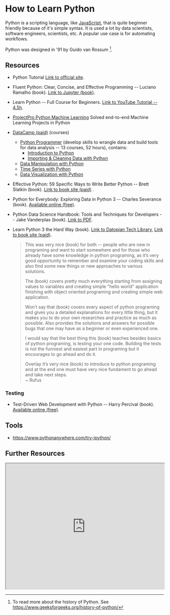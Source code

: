 # How to Learn Python

Python is a scripting language, like [JavaScript](/dojo/javascript), that is quite beginner friendly because of it's simple syntax. It is used a lot by data scientists, software engineers, scientists, etc. A popular use case is for automating workflows.

Python was designed in '91 by Guido van Rossum [^history].

[^history]: To read more about the history of Python. See https://www.geeksforgeeks.org/history-of-python/

## Resources

* Python Tutorial [Link to official site][py tutorial].
* Fluent Python: Clear, Concise, and Effective Programming -- Luciano Ramalho (book). [Link to Jupyter (book)][jupyter fluentpy].
* Learn Python -- Full Course for Beginners. [Link to YouTube Tutorial -- 4.5h][YT learn py].
* [ProjectPro Python Machine Learning][ProjectPro] Solved end-to-end Machine Learning Projects in Python
* [DataCamp (paid)][datacamp] (courses)
  * [Python Programmer][dc py programmer] (develop skills to wrangle data and build tools for data analysis -- 13 courses, 52 hours), contains:
    * [Introduction to Python][dc py introduction]
    * [Importing & Cleaning Data with Python][dc py import clean]
  * [Data Manipulation with Python][dc data manipulation]
  * [Time Series with Python][dc time series]
  * [Data Visualization with Python][dc py viz]
* Effective Python: 59 Specific Ways to Write Better Python -- Brett Slatkin (book). [Link to book site (paid)][effective py]  .
* Python for Everybody: Exploring Data in Python 3 -- Charles Severance (book). [Available online (free)][py4e].
* Python Data Science Handbook: Tools and Techniques for Developers -- Jake Vanderplas (book). [Link to PDF][python data science].
* Learn Python 3 the Hard Way (book). [Link to Datopian Tech Library][tech lib LPTHW], [Link to book site (paid)][python3 hard way].
  
  > This was very nice (book) for both -- people who are new in programing and want to start somewhere and for those who already have some knowledge in python programing, as it’s very good opportunity to remember and examine your coding skills and also find some new things or new approaches to various solutions.  
  >
  > The (book) covers pretty much everything starting from assigning values to variables and creating simple "hello world" application finishing with object oriented programing and creating simple web application.
  >
  > Won’t say that (book) covers every aspect of python programing and gives you a detailed explanations for every little thing, but it makes you to do your own researches and practice as much as possible. Also provides the solutions and answers for possible bugs that one may have as a beginner or even experienced one.
  >
  > I would say that the best thing this (book) teaches besides basics of python programing, is testing your one code. Building the tests is not the funniest and easiest part in programing but it encourages to go ahead and do it.
  >
  > Overlay it’s very nice (book) to introduce to python programing and at the end one must have very nice fundament to go ahead and take next steps.  
  ~ Rufus

### Testing

* Test-Driven Web Development with Python -- Harry Percival (book). [Available online (free)][tddpy].

[py tutorial]: https://docs.python.org/3/tutorial/
[YT learn py]: https://www.youtube.com/watch?v=rfscVS0vtbw
[effective py]: https://effectivepython.com/
[py4e]: https://www.py4e.com/(book).php  
[jupyter fluentpy]: https://github.com/fluentpython/note(book)s
[tddpy]: https://www.obeythetestinggoat.com/pages/(book).html#toc
[python3 hard way]: http://learnpythonthehardway.org/
[python data science]: https://jakevdp.github.io/PythonDataScienceHandbook/
[tech lib LPTHW]: https://drive.google.com/drive/folders/1pzgMl3bVA0h-TCMSE4s9x76Q6SKFsRrw

[ProjectPro]: https://www.dezyre.com/projects/data-science-projects/machine-learning-projects-in-python
[datacamp]: https://www.datacamp.com/
[dc py introduction]: https://www.datacamp.com/courses/intro-to-python-for-data-science
[dc py programmer]: https://www.datacamp.com/tracks/python-programmer
[dc py import clean]: https://www.datacamp.com/tracks/importing-cleaning-data-with-python
[dc data manipulation]: https://www.datacamp.com/tracks/data-manipulation-with-python
[dc py viz]: https://www.datacamp.com/tracks/data-visualization-with-python
[dc time series]: https://www.datacamp.com/tracks/time-series-with-python

## Tools

* https://www.pythonanywhere.com/try-ipython/

## Further Resources

<iframe src="https://docs.google.com/spreadsheets/d/e/2PACX-1vS070MADESCDrUrc5fTVuy1YKUzFrZmtpU1N-sOVSWC859Kprt1ETUwqe-sH71klcN8WNM4b78trxd9/pubhtml?gid=1723914441&amp;single=true&amp;widget=true&amp;headers=false"width="100%" height="400"></iframe>
